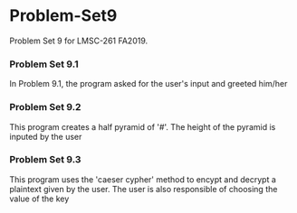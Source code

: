 # Problem-Set9
Problem Set 9 for LMSC-261 FA2019.

### Problem Set 9.1

In Problem 9.1, the program asked for the user's input and greeted him/her

### Problem Set 9.2 

This program creates a half pyramid of '#'. The height of the pyramid is inputed by the user

### Problem Set 9.3 

This program uses the 'caeser cypher' method to encypt and decrypt a plaintext given by the user. The user is also responsible of choosing the value of the key 

